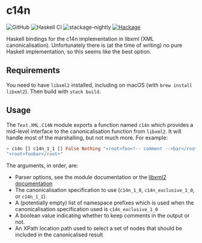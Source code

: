# c14n

![GitHub](https://img.shields.io/github/license/mbg/c14n)
![Haskell CI](https://github.com/mbg/c14n/workflows/Haskell%20CI/badge.svg?branch=master)
![stackage-nightly](https://github.com/mbg/c14n/workflows/stackage-nightly/badge.svg)
[![Hackage](https://img.shields.io/hackage/v/c14n)](https://hackage.haskell.org/package/c14n)

Haskell bindings for the c14n implementation in libxml (XML canonicalisation). Unfortunately there is (at the time of writing) no pure Haskell implementation, so this seems like the best option.

## Requirements

You need to have `libxml2` installed, including on macOS (with `brew install libxml2`). Then build with `stack build`. 

## Usage

The `Text.XML.C14N` module exports a function named `c14n` which provides a mid-level interface to the canonicalisation function from `libxml2`. It will handle most of the marshalling, but not much more. For example:

```haskell
> c14n [] c14n_1_1 [] False Nothing "<root>foo<!-- comment -->bar</root>" 
"<root>foobar</root>"
```

The arguments, in order, are:

* Parser options, see the module documentation or the [libxml2 documentation](http://xmlsoft.org/html/libxml-parser.html)
* The canonicalisation specification to use (`c14n_1_0`, `c14n_exclusive_1_0`, or `c14n_1_1`).
* A (potentially empty) list of namespace prefixes which is used when the canonicalisation specification used is `c14n_exclusive_1_0`
* A boolean value indicating whether to keep comments in the output or not.
* An XPath location path used to select a set of nodes that should be included in the canonicalised result
